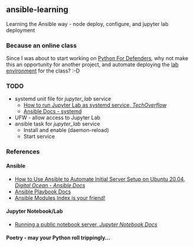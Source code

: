 ## ansible-learning
Learning the Ansible way - node deploy, configure, and jupyter lab deployment

### Because an online class
Since I was about to start working on [Python For Defenders](https://learn.taggart-tech.com/p/python-for-defenders-pt1), why not make this an opportunity for another project, and automate deploying the [lab environment](https://github.com/The-Taggart-Institute/python-for-defenders) for the class? :-D

### TODO
* systemd unit file for *jupyter_lab* service
  * [How to run Jupyter Lab as systemd service, *TechOverflow*](https://techoverflow.net/2021/06/11/how-to-run-jupyter-lab-as-systemd-service/)
  * [Ansible Docs - systemd](https://docs.ansible.com/ansible/2.9/modules/systemd_module.html)
* UFW - allow access to Jupyter Lab
* ansible task for *jupyter_lab* service
  * Install and enable (daemon-reload)
  * Start service

### References
#### Ansible
* [How to Use Ansible to Automate Initial Server Setup on Ubuntu 20.04, *Digital Ocean - Ansible Docs*](https://www.digitalocean.com/community/tutorials/how-to-use-ansible-to-automate-initial-server-setup-on-ubuntu-20-04)
* [Ansible Playbook Docs](https://docs.ansible.com/ansible/latest/playbook_guide/index.html)
* [Ansible Modules Index is your friend!](https://docs.ansible.com/ansible/latest/collections/index_module.html)
#### Jupyter Notebook/Lab
* [Running a public notebook server, *Jupyter Notebook Docs*](https://jupyter-notebook.readthedocs.io/en/stable/public_server.html#running-a-public-notebook-server)
#### Poetry - may your Python roll trippingly...
